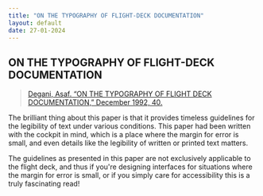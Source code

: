 ```yaml
---
title: "ON THE TYPOGRAPHY OF FLIGHT-DECK DOCUMENTATION"
layout: default
date: 27-01-2024
---
```


## ON THE TYPOGRAPHY OF FLIGHT-DECK DOCUMENTATION

> [Degani, Asaf. “ON THE TYPOGRAPHY OF FLIGHT DECK DOCUMENTATION,” December 1992, 40.](https://ntrs.nasa.gov/api/citations/19930010781/downloads/19930010781.pdf)

The brilliant thing about this paper is that it provides timeless guidelines for the legibility of text under various conditions. This paper had been written with the cockpit in mind, which is a place where the margin for error is small, and even details like the legibility of written or printed text matters.

The guidelines as presented in this paper are not exclusively applicable to the flight deck, and thus if you're designing interfaces for situations where the margin for error is small, or if you simply care for accessibility this is a truly fascinating read!